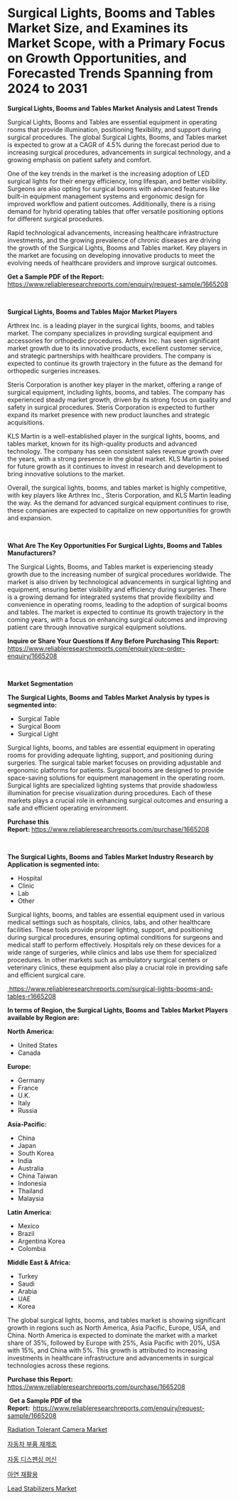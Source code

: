 <p><h1>Surgical Lights, Booms and Tables Market Size, and Examines its Market Scope, with a Primary Focus on Growth Opportunities, and Forecasted Trends Spanning from 2024 to 2031</h1></p><p><strong>Surgical Lights, Booms and Tables Market Analysis and Latest Trends</strong></p>
<p><p>Surgical Lights, Booms and Tables are essential equipment in operating rooms that provide illumination, positioning flexibility, and support during surgical procedures. The global Surgical Lights, Booms, and Tables market is expected to grow at a CAGR of 4.5% during the forecast period due to increasing surgical procedures, advancements in surgical technology, and a growing emphasis on patient safety and comfort.</p><p>One of the key trends in the market is the increasing adoption of LED surgical lights for their energy efficiency, long lifespan, and better visibility. Surgeons are also opting for surgical booms with advanced features like built-in equipment management systems and ergonomic design for improved workflow and patient outcomes. Additionally, there is a rising demand for hybrid operating tables that offer versatile positioning options for different surgical procedures.</p><p>Rapid technological advancements, increasing healthcare infrastructure investments, and the growing prevalence of chronic diseases are driving the growth of the Surgical Lights, Booms and Tables market. Key players in the market are focusing on developing innovative products to meet the evolving needs of healthcare providers and improve surgical outcomes.</p></p>
<p><strong>Get a Sample PDF of the Report:&nbsp;</strong> <a href="https://www.reliableresearchreports.com/enquiry/request-sample/1665208">https://www.reliableresearchreports.com/enquiry/request-sample/1665208</a></p>
<p>&nbsp;</p>
<p><strong>Surgical Lights, Booms and Tables Major Market Players</strong></p>
<p><p>Arthrex Inc. is a leading player in the surgical lights, booms, and tables market. The company specializes in providing surgical equipment and accessories for orthopedic procedures. Arthrex Inc. has seen significant market growth due to its innovative products, excellent customer service, and strategic partnerships with healthcare providers. The company is expected to continue its growth trajectory in the future as the demand for orthopedic surgeries increases.</p><p>Steris Corporation is another key player in the market, offering a range of surgical equipment, including lights, booms, and tables. The company has experienced steady market growth, driven by its strong focus on quality and safety in surgical procedures. Steris Corporation is expected to further expand its market presence with new product launches and strategic acquisitions.</p><p>KLS Martin is a well-established player in the surgical lights, booms, and tables market, known for its high-quality products and advanced technology. The company has seen consistent sales revenue growth over the years, with a strong presence in the global market. KLS Martin is poised for future growth as it continues to invest in research and development to bring innovative solutions to the market.</p><p>Overall, the surgical lights, booms, and tables market is highly competitive, with key players like Arthrex Inc., Steris Corporation, and KLS Martin leading the way. As the demand for advanced surgical equipment continues to rise, these companies are expected to capitalize on new opportunities for growth and expansion.</p></p>
<p>&nbsp;</p>
<p><strong>What Are The Key Opportunities For Surgical Lights, Booms and Tables Manufacturers?</strong></p>
<p><p>The Surgical Lights, Booms, and Tables market is experiencing steady growth due to the increasing number of surgical procedures worldwide. The market is also driven by technological advancements in surgical lighting and equipment, ensuring better visibility and efficiency during surgeries. There is a growing demand for integrated systems that provide flexibility and convenience in operating rooms, leading to the adoption of surgical booms and tables. The market is expected to continue its growth trajectory in the coming years, with a focus on enhancing surgical outcomes and improving patient care through innovative surgical equipment solutions.</p></p>
<p><strong>Inquire or Share Your Questions If Any Before Purchasing This Report:</strong> <a href="https://www.reliableresearchreports.com/enquiry/pre-order-enquiry/1665208">https://www.reliableresearchreports.com/enquiry/pre-order-enquiry/1665208</a></p>
<p>&nbsp;</p>
<p><strong>Market Segmentation</strong></p>
<p><strong>The Surgical Lights, Booms and Tables Market Analysis by types is segmented into:</strong></p>
<p><ul><li>Surgical Table</li><li>Surgical Boom</li><li>Surgical Light</li></ul></p>
<p><p>Surgical lights, booms, and tables are essential equipment in operating rooms for providing adequate lighting, support, and positioning during surgeries. The surgical table market focuses on providing adjustable and ergonomic platforms for patients. Surgical booms are designed to provide space-saving solutions for equipment management in the operating room. Surgical lights are specialized lighting systems that provide shadowless illumination for precise visualization during procedures. Each of these markets plays a crucial role in enhancing surgical outcomes and ensuring a safe and efficient operating environment.</p></p>
<p><strong>Purchase this Report:&nbsp;</strong><a href="https://www.reliableresearchreports.com/purchase/1665208">https://www.reliableresearchreports.com/purchase/1665208</a></p>
<p>&nbsp;</p>
<p><strong>The Surgical Lights, Booms and Tables Market Industry Research by Application is segmented into:</strong></p>
<p><ul><li>Hospital</li><li>Clinic</li><li>Lab</li><li>Other</li></ul></p>
<p><p>Surgical lights, booms, and tables are essential equipment used in various medical settings such as hospitals, clinics, labs, and other healthcare facilities. These tools provide proper lighting, support, and positioning during surgical procedures, ensuring optimal conditions for surgeons and medical staff to perform effectively. Hospitals rely on these devices for a wide range of surgeries, while clinics and labs use them for specialized procedures. In other markets such as ambulatory surgical centers or veterinary clinics, these equipment also play a crucial role in providing safe and efficient surgical care.</p></p>
<p><a href="https://www.reliableresearchreports.com/surgical-lights-booms-and-tables-r1665208">&nbsp;https://www.reliableresearchreports.com/surgical-lights-booms-and-tables-r1665208</a></p>
<p><strong>In terms of Region, the Surgical Lights, Booms and Tables Market Players available by Region are:</strong></p>
<p>
    <p> <strong> North America: </strong>
        <ul>
            <li>United States</li>
            <li>Canada</li>
        </ul>
        </p> 
    <p> <strong> Europe: </strong>
        <ul>
            <li>Germany</li>
            <li>France</li>
            <li>U.K.</li>
            <li>Italy</li>
            <li>Russia</li>
        </ul>
        </p> 
    <p> <strong> Asia-Pacific: </strong>
        <ul>
            <li>China</li>
            <li>Japan</li>
            <li>South Korea</li>
            <li>India</li>
            <li>Australia</li>
            <li>China Taiwan</li>
            <li>Indonesia</li>
            <li>Thailand</li>
            <li>Malaysia</li>
        </ul>
        </p> 
    <p> <strong> Latin America: </strong>
        <ul>
            <li>Mexico</li>
            <li>Brazil</li>
            <li>Argentina Korea</li>
            <li>Colombia</li>
        </ul>
        </p> 
    <p> <strong> Middle East & Africa: </strong>
        <ul>
            <li>Turkey</li>
            <li>Saudi</li>
            <li>Arabia</li>
            <li>UAE</li>
            <li>Korea</li>
        </ul>
    </p>
    </p>
<p><p>The global surgical lights, booms, and tables market is showing significant growth in regions such as North America, Asia Pacific, Europe, USA, and China. North America is expected to dominate the market with a market share of 35%, followed by Europe with 25%, Asia Pacific with 20%, USA with 15%, and China with 5%. This growth is attributed to increasing investments in healthcare infrastructure and advancements in surgical technologies across these regions.</p></p>
<p><strong>Purchase this Report: </strong><a href="https://www.reliableresearchreports.com/purchase/1665208">https://www.reliableresearchreports.com/purchase/1665208</a></p>
<p>&nbsp;<strong>Get a Sample PDF of the Report:&nbsp;&nbsp;</strong><a href="https://www.reliableresearchreports.com/enquiry/request-sample/1665208">https://www.reliableresearchreports.com/enquiry/request-sample/1665208</a></p>
<p><strong></strong></p>
<p><p><a href="https://github.com/timeliteaut/Market-Research-Report-List-2/blob/main/radiation-tolerant-camera-market.md">Radiation Tolerant Camera Market</a></p><p><a href="https://medium.com/@daveblock56/%EC%9E%90%EB%8F%99%EC%B0%A8-%EB%B6%80%ED%92%88-%EC%9E%AC%EC%83%9D%EC%82%B0-%EC%8B%9C%EC%9E%A5-%EA%B7%9C%EB%AA%A8-cagr-%ED%8A%B8%EB%A0%8C%EB%93%9C-2024-2030-0a7061b87a95">자동차 부품 재제조</a></p><p><a href="https://medium.com/@constantinvon/%EC%9E%90%EB%8F%99-%ED%8C%90%EB%A7%A4%EA%B8%B0-%EC%8B%9C%EC%9E%A5-%EC%9D%B8%EC%82%AC%EC%9D%B4%ED%8A%B8-%EC%8B%9C%EC%9E%A5-%EB%8F%99%ED%96%A5-%EC%84%B1%EC%9E%A5-2024%EB%85%84%EB%B6%80%ED%84%B0-2031%EB%85%84%EA%B9%8C%EC%A7%80-%EC%98%88%EC%B8%A1%EB%90%9C-%EA%B2%83-1114d74a27b0">자동 디스펜싱 머신</a></p><p><a href="https://github.com/JonHarrtis67676y/Market-Research-Report-List-1/blob/main/880665625841.md">아연 재활용</a></p><p><a href="https://issuu.com/reportprime-2/docs/lead-stabilizers-market-size-2030.pptx">Lead Stabilizers Market</a></p></p>
